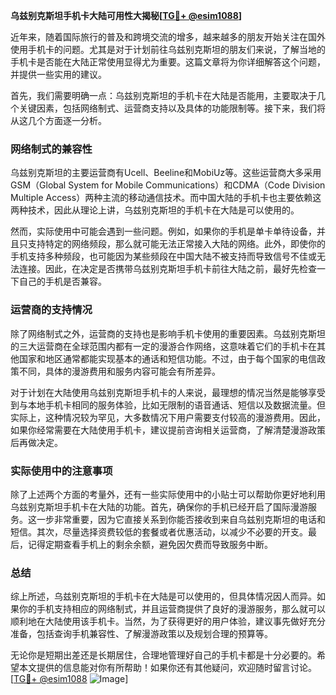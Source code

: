 **乌兹别克斯坦手机卡大陆可用性大揭秘[[TG💪+ @esim1088](https://t.me/s/esim1088)]**

近年来，随着国际旅行的普及和跨境交流的增多，越来越多的朋友开始关注在国外使用手机卡的问题。尤其是对于计划前往乌兹别克斯坦的朋友们来说，了解当地的手机卡是否能在大陆正常使用显得尤为重要。这篇文章将为你详细解答这个问题，并提供一些实用的建议。

首先，我们需要明确一点：乌兹别克斯坦的手机卡在大陆是否能用，主要取决于几个关键因素，包括网络制式、运营商支持以及具体的功能限制等。接下来，我们将从这几个方面逐一分析。

### 网络制式的兼容性

乌兹别克斯坦的主要运营商有Ucell、Beeline和MobiUz等。这些运营商大多采用GSM（Global System for Mobile Communications）和CDMA（Code Division Multiple Access）两种主流的移动通信技术。而中国大陆的手机卡也主要依赖这两种技术，因此从理论上讲，乌兹别克斯坦的手机卡在大陆是可以使用的。

然而，实际使用中可能会遇到一些问题。例如，如果你的手机是单卡单待设备，并且只支持特定的网络频段，那么就可能无法正常接入大陆的网络。此外，即使你的手机支持多种频段，也可能因为某些频段在中国大陆不被支持而导致信号不佳或无法连接。因此，在决定是否携带乌兹别克斯坦手机卡前往大陆之前，最好先检查一下自己的手机是否兼容。

### 运营商的支持情况

除了网络制式之外，运营商的支持也是影响手机卡使用的重要因素。乌兹别克斯坦的三大运营商在全球范围内都有一定的漫游合作网络，这意味着它们的手机卡在其他国家和地区通常都能实现基本的通话和短信功能。不过，由于每个国家的电信政策不同，具体的漫游费用和服务内容可能会有所差异。

对于计划在大陆使用乌兹别克斯坦手机卡的人来说，最理想的情况当然是能够享受到与本地手机卡相同的服务体验，比如无限制的语音通话、短信以及数据流量。但实际上，这种情况较为罕见，大多数情况下用户需要支付较高的漫游费用。因此，如果你经常需要在大陆使用手机卡，建议提前咨询相关运营商，了解清楚漫游政策后再做决定。

### 实际使用中的注意事项

除了上述两个方面的考量外，还有一些实际使用中的小贴士可以帮助你更好地利用乌兹别克斯坦手机卡在大陆的功能。首先，确保你的手机已经开启了国际漫游服务。这一步非常重要，因为它直接关系到你能否接收到来自乌兹别克斯坦的电话和短信。其次，尽量选择资费较低的套餐或者优惠活动，以减少不必要的开支。最后，记得定期查看手机上的剩余余额，避免因欠费而导致服务中断。

### 总结

综上所述，乌兹别克斯坦的手机卡在大陆是可以使用的，但具体情况因人而异。如果你的手机支持相应的网络制式，并且运营商提供了良好的漫游服务，那么就可以顺利地在大陆使用该手机卡。当然，为了获得更好的用户体验，建议事先做好充分准备，包括查询手机兼容性、了解漫游政策以及规划合理的预算等。

无论你是短期出差还是长期居住，合理地管理好自己的手机卡都是十分必要的。希望本文提供的信息能对你有所帮助！如果你还有其他疑问，欢迎随时留言讨论。[[TG💪+ @esim1088](https://t.me/s/esim1088) ![Image](https://i.postimg.cc/4NQfJmqS/Snipaste-2025-05-13-00-14-12.png)]